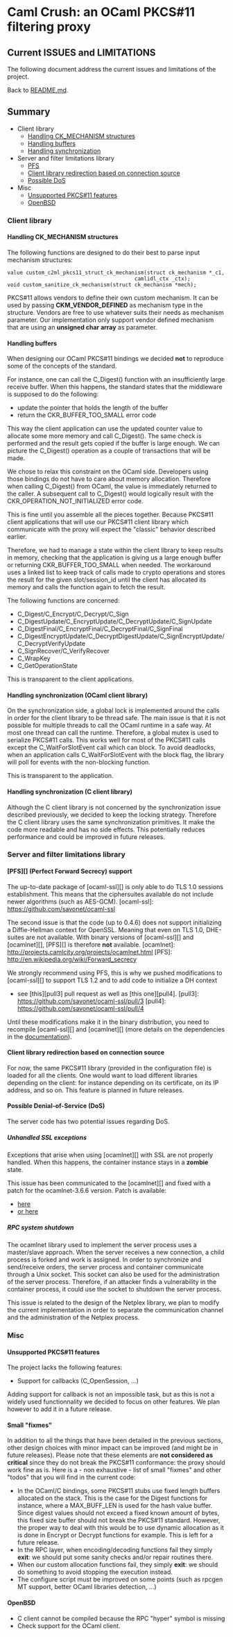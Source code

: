 # Caml Crush: an OCaml PKCS#11 filtering proxy

## Current ISSUES and LIMITATIONS

The following document address the current issues and limitations of the
project.

Back to [README.md](README.md).

## Summary

  * Client library
    * [Handling CK\_MECHANISM structures](#Mech)
    * [Handling buffers](#Buffer)
    * [Handling synchronization](#Sync)
  * Server and filter limitations library
    * [PFS](#PFS)
    * [Client library redirection based on connection source](#Redir)
    * [Possible DoS](#DoS)
  * Misc
    * [Unsupported PKCS#11 features](#Unsupported)
    * [OpenBSD](#BSD)

### Client library

#### Handling CK\_MECHANISM structures <a name="Mech"></a>

The following functions are designed to do their best to parse input mechanism structures:

    value custom_c2ml_pkcs11_struct_ck_mechanism(struct ck_mechanism *_c1,
                                             camlidl_ctx _ctx);
    void custom_sanitize_ck_mechanism(struct ck_mechanism *mech);

PKCS#11 allows vendors to define their own custom mechanism. It can be used
by passing **CKM\_VENDOR\_DEFINED** as mechanism type in the structure.
Vendors are free to use whatever suits their needs as mechanism parameter.
Our implementation only support vendor defined mechanism that are using an 
**unsigned char array** as parameter.

#### Handling buffers <a name="Buffer"></a>

When designing our OCaml PKCS#11 bindings we decided **not** to reproduce some
of the concepts of the standard.

For instance, one can call the C\_Digest() function with an insufficiently large receive 
buffer. When this happens, the standard states that the middleware is supposed to do the
following:

  * update the pointer that holds the length of the buffer
  * return the CKR\_BUFFER\_TOO\_SMALL error code 

This way the client application can use the updated counter value to allocate 
some more memory and call C\_Digest(). The same check is performed and the
result gets copied if the buffer is large enough. 
We can picture the C\_Digest() operation as a couple of transactions that will be made.

We chose to relax this constraint on the OCaml side. Developers using those
bindings do not have to care about memory allocation. Therefore when calling
C\_Digest() from OCaml, the value is immediately returned to the caller.
A subsequent call to C\_Digest() would logically result with the 
CKR\_OPERATION\_NOT\_INITIALIZED error code.

This is fine until you assemble all the pieces together. Because PKCS#11 client
applications that will use our PKCS#11 client library which communicate with
the proxy will expect the "classic" behavior described earlier.

Therefore, we had to manage a state within the client library to keep results 
in memory, checking that the application is giving us a large enough buffer or 
returning CKR\_BUFFER\_TOO\_SMALL when needed.
The workaround uses a linked list to keep track of calls made to crypto operations
and stores the result for the given slot/session\_id until the client has allocated its memory and
calls the function again to fetch the result.

The following functions are concerned:

  - C\_Digest/C\_Encrypt/C\_Decrypt/C\_Sign
  - C\_DigestUpdate/C\_EncryptUpdate/C\_DecryptUpdate/C\_SignUpdate
  - C\_DigestFinal/C\_EncryptFinal/C\_DecryptFinal/C\_SignFinal
  - C\_DigestEncryptUpdate/C\_DecryptDigestUpdate/C\_SignEncryptUpdate/C\_DecryptVerifyUpdate
  - C\_SignRecover/C\_VerifyRecover
  - C\_WrapKey
  - C\_GetOperationState

This is transparent to the client applications.

#### Handling synchronization (OCaml client library) <a name="Sync"></a>

On the synchronization side, a global lock is implemented around the calls in order
for the client library to be thread safe. The main issue is that it is not possible
for multiple threads to call the OCaml runtime in a safe way. At most one thread can
call the runtime. Therefore, a global mutex is used to serialize PKCS#11 calls.
This works well for most of the PKCS#11 calls except the C\_WaitForSlotEvent call which
can block. To avoid deadlocks, when an application calls C\_WaitForSlotEvent
with the block flag, the library will poll for events with the non-blocking function.

This is transparent to the application.

#### Handling synchronization (C client library)

Although the C client library is not concerned by the synchronization issue
described previously, we decided to keep the locking strategy.
Therefore the C client library uses the same synchronization primitives.
It make the code more readable and has no side effects.
This potentially reduces performance and could be improved in future releases.

### Server and filter limitations library

#### [PFS][] (Perfect Forward Secrecy) support <a name="PFS"></a>
The up-to-date package of [ocaml-ssl][] is only able to do TLS 1.0 sessions
establishment. This means that the ciphersuites available do not include newer
algorithms (such as AES-GCM).
[ocaml-ssl]: https://github.com/savonet/ocaml-ssl

The second issue is that the code (up to 0.4.6) does not support initializing a
Diffie-Hellman context for OpenSSL. Meaning that even on TLS 1.0, DHE-suites
are not available. With binary versions of [ocaml-ssl][] and [ocamlnet][], [PFS][] 
is therefore **not** available.
[ocamlnet]: http://projects.camlcity.org/projects/ocamlnet.html
[PFS]: http://en.wikipedia.org/wiki/Forward_secrecy

We strongly recommend using PFS, this is why we pushed modifications 
to [ocaml-ssl][] to support TLS 1.2 and to add code to initialize a DH context 
 - see [this][pull3] pull request as well as [this one][pull4].
[pull3]: https://github.com/savonet/ocaml-ssl/pull/3
[pull4]: https://github.com/savonet/ocaml-ssl/pull/4

Until these modifications make it in the binary distribution, you need to
recompile [ocaml-ssl][] and [ocamlnet][] (more details on the dependencies 
in the [documentation](doc/INDEX.md)).

#### Client library redirection based on connection source <a name="Redir"></a>
For now, the same PKCS#11 library (provided in the configuration file) is 
loaded for all the clients. One would want to load different libraries 
depending on the client: for instance depending on its certificate, on its 
IP address, and so on. This feature is planned in future releases.

#### Possible Denial-of-Service (DoS) <a name="DoS"></a>

The server code has two potential issues regarding DoS.

##### Unhandled SSL exceptions
Exceptions that arise when using [ocamlnet][] with SSL are not properly handled.
When this happens, the container instance stays in a **zombie** state.

This issue has been communicated to the [ocamlnet][] and fixed with a patch
for the ocamlnet-3.6.6 version. Patch is available:

  * [here][1] 
  * [or here][2]

[1]: http://permalink.gmane.org/gmane.comp.lang.ocaml.lib.net.devel/360
[2]: http://sourceforge.net/mailarchive/message.php?msg_id=31717036


##### RPC system shutdown
The ocamlnet library used to implement the server process uses a master/slave approach.
When the server receives a new connection, a child process is forked and work
is assigned. In order to synchronize and send/receive orders, the server process
and container communicate through a Unix socket. This socket can also be used
for the administration of the server process. Therefore, if an attacker finds a 
vulnerability in the container process, it could use the socket to shutdown 
the server process.

This issue is related to the design of the Netplex library, we plan to modify
the current implementation in order to separate the communication channel
and the administration of the Netplex process.

### Misc
#### Unsupported PKCS#11 features <a name="Unsupported"></a>

The project lacks the following features:

  * Support for callbacks (C\_OpenSession, ...)

Adding support for callback is not an impossible task, but as this is not a
widely used functionnality we decided to focus on other features. We plan 
however to add it in a future release.

#### Small "fixmes" <a name="fixmes"></a>

In addition to all the things that have been detailed in the previous sections, 
other design choices with minor impact can be improved (and might be in future releases). 
Please note that these elements are **not considered as critical** since they 
do not break the PKCS#11 conformance: the proxy should work fine as is. 
Here is a - non exhaustive - list of small "fixmes" and other "todos" that you 
will find in the current code:

  * In the OCaml/C bindings, some PKCS#11 stubs use fixed length buffers allocated on 
the stack. This is the case for the Digest functions for instance, where a MAX_BUFF_LEN 
is used for the hash value buffer. Since digest values should not exceed a fixed known 
amount of bytes, this fixed size buffer should not break the PKCS#11 standard. However, 
the proper way to deal with this would be to use dynamic allocation as it is done in 
Encrypt or Decrypt functions for example. This is left for a future release.
  * In the RPC layer, when encoding/decoding functions fail they simply **exit**: we should 
put some sanity checks and/or repair routines there. 
  * When our custom allocation functions fail, they simply **exit**: we should do something 
to avoid stopping the execution instead.
  * The configure script must be improved on some points (such as rpcgen MT support, better 
OCaml libraries detection, ...)
 
#### OpenBSD <a name="BSD"></a>

  - C client cannot be compiled because the RPC "hyper" symbol is missing
  - Check support for the OCaml client.
